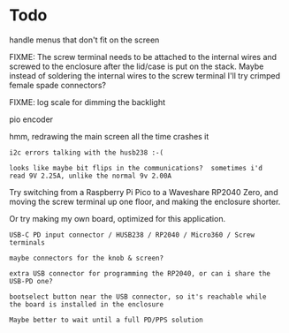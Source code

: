 # Todo

handle menus that don't fit on the screen

FIXME: The screw terminal needs to be attached to the internal wires
and screwed to the enclosure after the lid/case is put on the stack.
Maybe instead of soldering the internal wires to the screw terminal I'll
try crimped female spade connectors?

FIXME: log scale for dimming the backlight

pio encoder

hmm, redrawing the main screen all the time crashes it

    i2c errors talking with the husb238 :-(

    looks like maybe bit flips in the communications?  sometimes i'd
    read 9V 2.25A, unlike the normal 9v 2.00A

Try switching from a Raspberry Pi Pico to a Waveshare RP2040 Zero, and
moving the screw terminal up one floor, and making the enclosure shorter.

Or try making my own board, optimized for this application.

    USB-C PD input connector / HUSB238 / RP2040 / Micro360 / Screw terminals

    maybe connectors for the knob & screen?

    extra USB connector for programming the RP2040, or can i share the
    USB-PD one?

    bootselect button near the USB connector, so it's reachable while
    the board is installed in the enclosure

    Maybe better to wait until a full PD/PPS solution
